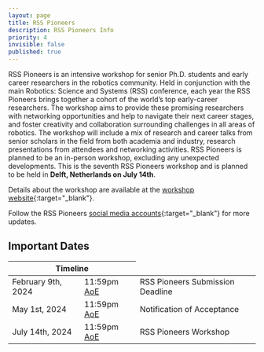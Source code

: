 ```yaml
---
layout: page
title: RSS Pioneers
description: RSS Pioneers Info
priority: 4
invisible: false
published: true
---
```


RSS Pioneers is an intensive workshop for senior Ph.D. students and early career researchers in the robotics community. Held in conjunction with the main Robotics: Science and Systems (RSS) conference, each year the RSS Pioneers brings together a cohort of the world’s top early-career researchers. The workshop aims to provide these promising researchers with networking opportunities and help to navigate their next career stages, and foster creativity and collaboration surrounding challenges in all areas of robotics. The workshop will include a mix of research and career talks from senior scholars in the field from both academia and industry, research presentations from attendees and networking activities. RSS Pioneers is planned to be an in-person workshop, excluding any unexpected developments. This is the seventh RSS Pioneers workshop and is planned to be held in **Delft, Netherlands on July 14th**.

Details about the workshop are available at the [workshop website](https://sites.google.com/view/rsspioneers2024/.){:target="_blank"}.


Follow the RSS Pioneers [social media accounts](https://twitter.com/RSSPioneers){:target="_blank"} for more updates.



## Important Dates
<table class="table">
    <thead>
      <tr>
        <th colspan="3">Timeline</th>
      </tr>
    </thead>
    <tbody>
      <tr>
        <td colspan="2">February 9th, 2024</td>
        <td>11:59pm <a href="https://time.is/Anywhere_on_Earth">AoE</a></td>
        <td>RSS Pioneers Submission Deadline</td>
      </tr>
      <tr>
        <td colspan="2">May 1st, 2024</td>
        <td>11:59pm <a href="https://time.is/Anywhere_on_Earth">AoE</a></td>
        <td>Notification of Acceptance</td>
      </tr>
      <tr>
        <td colspan="2">July 14th, 2024</td>
        <td>11:59pm <a href="https://time.is/Anywhere_on_Earth">AoE</a></td>
        <td>RSS Pioneers Workshop</td>
      </tr>
    </tbody>
</table>


